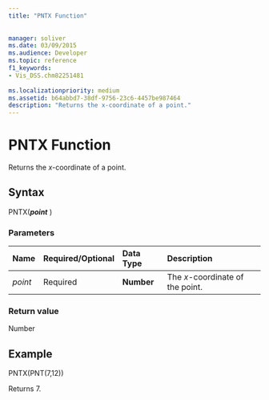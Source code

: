 ```yaml
---
title: "PNTX Function"
 
 
manager: soliver
ms.date: 03/09/2015
ms.audience: Developer
ms.topic: reference
f1_keywords:
- Vis_DSS.chm82251481
 
ms.localizationpriority: medium
ms.assetid: b64abbd7-38df-9756-23c6-4457be987464
description: "Returns the x-coordinate of a point."
---
```


# PNTX Function

Returns the _x_-coordinate of a point.
  
## Syntax

PNTX(**_point_** )
  
### Parameters

|**Name**|**Required/Optional**|**Data Type**|**Description**|
|:-----|:-----|:-----|:-----|
| _point_ <br/> |Required  <br/> |**Number** <br/> |The _x_-coordinate of the point. |

### Return value

Number
  
## Example

PNTX(PNT(7,12))
  
Returns 7.
  